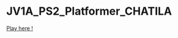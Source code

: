 # JV1A_PS2_Platformer_CHATILA

[Play here !](https://doerys.github.io/JV1A_PS2_Platformer_CHATILA/)
